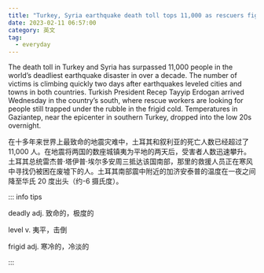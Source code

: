 ```yaml
---
title: "Turkey, Syria earthquake death toll tops 11,000 as rescuers fight bitter cold"
date: 2023-02-11 06:57:00
category: 英文
tag:
  - everyday
---
```


The death toll in Turkey and Syria has surpassed 11,000 people in the world’s deadliest earthquake disaster in over a decade. The number of victims is climbing quickly two days after earthquakes leveled cities and towns in both countries. Turkish President Recep Tayyip Erdogan arrived Wednesday in the country’s south, where rescue workers are looking for people still trapped under the rubble in the frigid cold. Temperatures in Gaziantep, near the epicenter in southern Turkey, dropped into the low 20s overnight.

在十多年来世界上最致命的地震灾难中，土耳其和叙利亚的死亡人数已经超过了 11,000 人。在地震将两国的数座城镇夷为平地的两天后，受害者人数迅速攀升。 土耳其总统雷杰普·塔伊普·埃尔多安周三抵达该国南部，那里的救援人员正在寒风中寻找仍被困在废墟下的人。土耳其南部震中附近的加济安泰普的温度在一夜之间降至华氏 20 度出头（约-6 摄氏度）。

::: info tips

deadly adj. 致命的，极度的

level v. 夷平，击倒

frigid adj. 寒冷的，冷淡的

:::
